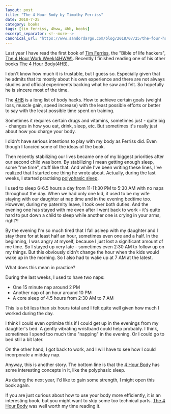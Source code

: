 ```yaml
---
layout: post
title: "The 4 Hour Body by Timothy Ferriss"
date: 2018-7-25
category: books
tags: [tim ferriss, 4hww, 4hb, books]
excerpt_separator: <!--more-->
canonical_url: "https://www.sandordargo.com/blog/2018/07/25/the-four-hour-body"
---
```

Last year I have read the first book of [Tim Ferriss](https://tim.blog/), the "Bible of life hackers", [The 4 Hour Work Week(4HWW)](http://sandordargo.com/blog/2017/06/09/4hww). Recently I finished reading one of his other books [The 4 Hour Body(4HB)](https://amzn.to/2IuzNUD).
<!--more-->

I don't know how much it is trustable, but I guess so. Especially given that he admits that its mostly about his own experience and there are not always studies and official experiments backing what he saw and felt. So hopefully he is sincere most of the time.

The [4HB](https://amzn.to/2IuzNUD) is a long list of body hacks. How to achieve certain goals (weight loss, muscle gain, speed increase) with the least possible efforts or better to say with the least possible time spent on training.

Sometimes it requires certain drugs and vitamins, sometimes just - quite big - changes in how you eat, drink, sleep, etc. But sometimes it's really just about how you charge your body.

I didn't have serious intentions to play with my body as Ferriss did. Even though I fancied some of the ideas of the book.

Then recently stabilizing our lives became one of my biggest priorities after our second child was born. By stabilizing I mean getting enough sleep, some "me time", stuff like that. And while I've been writing these lines, I've realized that I started one thing he wrote about. Actually, during the last weeks, I started practising [polyphasic sleep](https://www.supermemo.com/en/articles/polyphasic).

I used to sleep 6-6.5 hours a day from 11-11:30 PM to 5:30 AM with no naps throughout the day. When we had only one kid, it used to be my wife staying with our daughter at nap time and in the evening bedtime too. However, during my paternity leave, I took over both duties. And the evening one has stayed with me even after I went back to work - it's quite hard to put down a child to sleep while another one is crying in your arms, right?!

By the evening I'm so much tired that I fall asleep with my daughter and I stay there for at least half an hour, sometimes even one and a half. In the beginning, I was angry at myself, because I just lost a significant amount of me time. So I stayed up very late - sometimes even 2:30 AM to follow up on my things. But this obviously didn't change the hour when the kids would wake up in the morning. So I also had to wake up at 7 AM at the latest.

What does this mean in practice?

During the last weeks, I used to have two naps:
- One 15 minute nap around 2 PM
- Another nap of an hour around 10 PM
- A core sleep of 4.5 hours from 2:30 AM to 7 AM

This is a bit less than six hours total and I felt quite well given how much I worked during the day. 

I think I could even optimize this if I could get up in the evenings from my daughter's bed. A gently vibrating wristband could help probably. I think, sometimes I spend too much time "napping" in the evening. Or I could go to bed still a bit later.

On the other hand, I got back to work, and I will have to see how I could incorporate a midday nap.

Anyway, this is another story. The bottom line is that the [4 Hour Body](https://amzn.to/2IuzNUD) has some interesting concepts in it, like the polyphasic sleep.

As during the next year, I'd like to gain some strength, I might open this book again.

If you are just curious about how to use your body more efficiently, it is an interesting book, but you might want to skip some too technical parts. [The 4 Hour Body](https://amzn.to/2IuzNUD) was well worth my time reading it.
